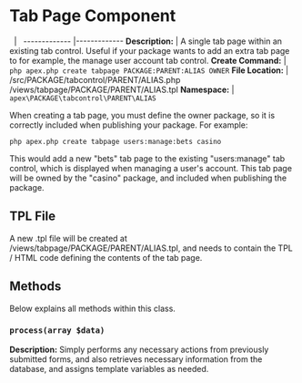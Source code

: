 
# Tab Page Component

&nbsp; | &nbsp; ------------- |------------- **Description:** | A single tab page within an existing tab
control.  Useful if your package wants to add an extra tab page to for example, the manage user account tab
control. **Create Command:** | `php apex.php create tabpage PACKAGE:PARENT:ALIAS OWNER` **File Location:** |
/src/PACKAGE/tabcontrol/PARENT/ALIAS.php<br />/views/tabpage/PACKAGE/PARENT/ALIAS.tpl **Namespace:** |
`apex\PACKAGE\tabcontrol\PARENT\ALIAS`


When creating a tab page, you must define the owner package, so it is correctly included when publishing your
package.  For example:

`php apex.php create tabpage users:manage:bets casino`

This would add a new "bets" tab page to the existing "users:manage" tab control, which is displayed when
managing a user's account.  This tab page will be owned by the "casino" package, and included when publishing
the package.


## TPL File

A new .tpl file will be created at /views/tabpage/PACKAGE/PARENT/ALIAS.tpl, and needs to contain the TPL /
HTML code defining the contents of the tab page.


## Methods

Below explains all methods within this class.


### `process(array $data)`

**Description:** Simply performs any necessary actions from previously submitted forms, and also retrieves
necessary information from the database, and assigns template variables as needed.





